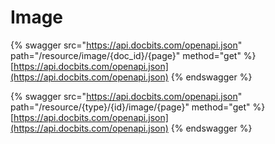 # Image

{% swagger src="https://api.docbits.com/openapi.json" path="/resource/image/{doc_id}/{page}" method="get" %}
[https://api.docbits.com/openapi.json](https://api.docbits.com/openapi.json)
{% endswagger %}

{% swagger src="https://api.docbits.com/openapi.json" path="/resource/{type}/{id}/image/{page}" method="get" %}
[https://api.docbits.com/openapi.json](https://api.docbits.com/openapi.json)
{% endswagger %}
